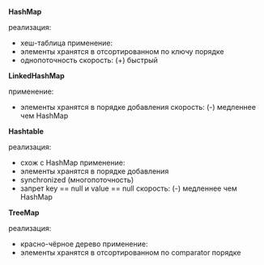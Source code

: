 **HashMap**

реализация:
- хеш-таблица
применение:
- элементы хранятся в отсортированном по ключу порядке
- однопоточность
скорость:
(+) быстрый

**LinkedHashMap**

применение:
- элементы хранятся в порядке добавления
скорость:
(-) медленнее чем HashMap

**Hashtable**

реализация:
- схож с HashMap
применение:
- элементы хранятся в порядке добавления
- synchronized (многопоточность)
- запрет key == null и value == null
скорость:
(-) медленнее чем HashMap
		
**TreeMap**

реализация:
- красно-чёрное дерево
применение:
- элементы хранятся в отсортированном по comparator порядке